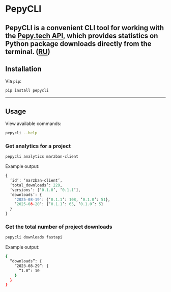# PepyCLI

**PepyCLI** is a convenient CLI tool for working with the [Pepy.tech API](https://pepy.tech/), which provides statistics on Python package downloads directly from the terminal.
([RU](README.md))
---

## Installation

Via `pip`:

```bash
pip install pepycli
```

---

## Usage

View available commands:

```bash
pepycli --help
```

### Get analytics for a project
```bash
pepycli analytics marzban-client
```

Example output:
```python
{
  ‘id’: ‘marzban-client’,
  ‘total_downloads’: 229,
  ‘versions’: [‘0.1.0’, ‘0.1.1’],
  ‘downloads’: {
    '2025-08-19': {‘0.1.1’: 108, ‘0.1.0’: 51},
    ‘2025-08-20’: {‘0.1.1’: 65, ‘0.1.0’: 5}
  }
}
```

### Get the total number of project downloads
```bash
pepycli downloads fastapi
```

Example output:
```bash
{
  “downloads”: {
    “2023-08-29”: {
      “1.0”: 10
    }
  }
}
```